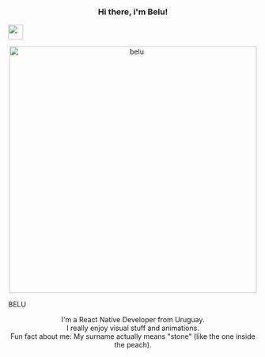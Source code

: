 ### <p align="center">Hi there, i'm Belu! </p>
<img src="[https://raw.githubusercontent.com/sidbelbase/sidbelbase/master/wave.gif](https://user-images.githubusercontent.com/80724668/187348427-2b66f901-76a6-4a1e-be63-b8dfa07974e3.gif)" width="30px">
<p align="center">

<img width="500" alt="belu" align="center" src="https://user-images.githubusercontent.com/80724668/187347941-99e4be46-11fa-4fcf-bb4e-e95a538e149c.png">
<p> BELU </p>
</p>
<p align="center">I'm a React Native Developer from Uruguay.<br/>I really enjoy visual stuff and animations.<br> Fun fact about me: My surname actually means "stone" (like the one inside the peach). <br></p><br/>

<!--
*


-->
